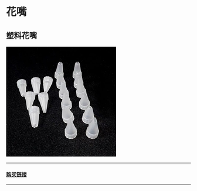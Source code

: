# 花嘴
## 塑料花嘴
![1](./images/1.jpg)
***
#### [购买链接](https://item.taobao.com/item.htm?ut_sk=1.WyfEG9a5a0UDAMxztzei60En_21380790_1681882169069.Copy.1&id=621318211401&sourceType=item&price=0.16-1&suid=9A0E6646-EAB1-4352-9A39-5CCC594778DC&shareUniqueId=21015087428&un=96ae4cda441896e44884162d69c42e32&share_crt_v=1&un_site=0&spm=a2159r.13376460.0.0&sp_abtk=gray_1_code_simpleios2&tbSocialPopKey=shareItem&sp_tk=Y0pKQWRsRFREdms%3D&cpp=1&shareurl=true&short_name=h.UGLm6Df&bxsign=scdWxXBfWzbA2h30h-UIAenugLqxQ65OiZQYwU2fydBq1_ZXoMiJpQFsTh0QP_tIiMuISOTP2Cj-lsaH0LB-JhozQzxZwdSQAeYBNlnEuScJfoyzsRUqbkwbyTh5_Q37GK7bOiNf8qw7fQNuSB0p4i-jA&tk=cJJAdlDTDvk&app=chrome)
---